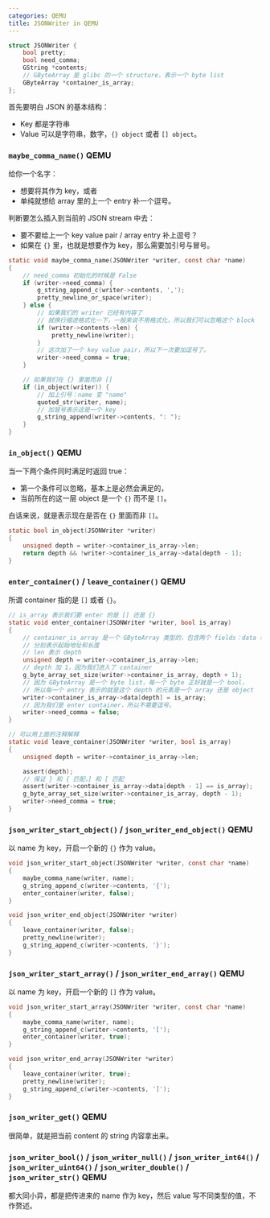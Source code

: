 ```yaml
---
categories: QEMU
title: JSONWriter in QEMU
---
```


```c
struct JSONWriter {
    bool pretty;
    bool need_comma;
    GString *contents;
    // GByteArray 是 glibc 的一个 structure，表示一个 byte list
    GByteArray *container_is_array;
};
```

首先要明白 JSON 的基本结构：

- Key 都是字符串
- Value 可以是字符串，数字，`{} object` 或者 `[] object`。

### `maybe_comma_name()` QEMU

给你一个名字：

- 想要将其作为 key，或者
- 单纯就想给 array 里的上一个 entry 补一个逗号。

判断要怎么插入到当前的 JSON stream 中去：

- 要不要给上一个 key value pair / array entry 补上逗号？
- 如果在 `{}` 里，也就是想要作为 key，那么需要加引号与冒号。

```c
static void maybe_comma_name(JSONWriter *writer, const char *name)
{
    // need_comma 初始化的时候是 False
    if (writer->need_comma) {
        g_string_append_c(writer->contents, ',');
        pretty_newline_or_space(writer);
    } else {
        // 如果我们的 writer 已经有内容了
        // 就换行缩进格式化一下，一般来说不用格式化，所以我们可以忽略这个 block
        if (writer->contents->len) {
            pretty_newline(writer);
        }
        // 这次加了一个 key value pair，所以下一次要加逗号了。
        writer->need_comma = true;
    }

    // 如果我们在 {} 里面而非 []
    if (in_object(writer)) {
        // 加上引号：name 变 "name"
        quoted_str(writer, name);
        // 加冒号表示这是一个 key
        g_string_append(writer->contents, ": ");
    }
}
```

### `in_object()` QEMU

当一下两个条件同时满足时返回 true：

- 第一个条件可以忽略，基本上是必然会满足的，
- 当前所在的这一层 object 是一个 `{}` 而不是 `[]`。

白话来说，就是表示现在是否在 `{}` 里面而非 `[]`。

```c
static bool in_object(JSONWriter *writer)
{
    unsigned depth = writer->container_is_array->len;
    return depth && !writer->container_is_array->data[depth - 1];
}
```

### `enter_container()` / `leave_container()` QEMU

所谓 container 指的是 `[]` 或者 `{}`。

```c
// is_array 表示我们要 enter 的是 [] 还是 {}
static void enter_container(JSONWriter *writer, bool is_array)
{
    // container_is_array 是一个 GByteArray 类型的，包含两个 fields：data 和 len
    // 分别表示起始地址和长度
    // len 表示 depth
    unsigned depth = writer->container_is_array->len;
    // depth 加 1，因为我们进入了 container
    g_byte_array_set_size(writer->container_is_array, depth + 1);
    // 因为 GByteArray 是一个 byte list，每一个 byte 正好就是一个 bool，
    // 所以每一个 entry 表示的就是这个 depth 的元素是一个 array 还是 object
    writer->container_is_array->data[depth] = is_array;
    // 因为我们是 enter container，所以不需要逗号。
    writer->need_comma = false;
}

// 可以用上面的注释解释
static void leave_container(JSONWriter *writer, bool is_array)
{
    unsigned depth = writer->container_is_array->len;

    assert(depth);
    // 保证 } 和 { 匹配，] 和 [ 匹配
    assert(writer->container_is_array->data[depth - 1] == is_array);
    g_byte_array_set_size(writer->container_is_array, depth - 1);
    writer->need_comma = true;
}
```

### `json_writer_start_object()` / `json_writer_end_object()` QEMU

以 name 为 key，开启一个新的 `{}` 作为 value。

```c
void json_writer_start_object(JSONWriter *writer, const char *name)
{
    maybe_comma_name(writer, name);
    g_string_append_c(writer->contents, '{');
    enter_container(writer, false);
}

void json_writer_end_object(JSONWriter *writer)
{
    leave_container(writer, false);
    pretty_newline(writer);
    g_string_append_c(writer->contents, '}');
}
```

### `json_writer_start_array()` / `json_writer_end_array()` QEMU

以 name 为 key，开启一个新的 `[]` 作为 value。

```c
void json_writer_start_array(JSONWriter *writer, const char *name)
{
    maybe_comma_name(writer, name);
    g_string_append_c(writer->contents, '[');
    enter_container(writer, true);
}

void json_writer_end_array(JSONWriter *writer)
{
    leave_container(writer, true);
    pretty_newline(writer);
    g_string_append_c(writer->contents, ']');
}
```

### `json_writer_get()` QEMU

很简单，就是把当前 content 的 string 内容拿出来。

### `json_writer_bool()` / `json_writer_null()` / `json_writer_int64()` / `json_writer_uint64()` / `json_writer_double()` / `json_writer_str()` QEMU

都大同小异，都是把传进来的 name 作为 key，然后 value 写不同类型的值，不作赘述。
